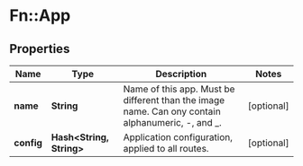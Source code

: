 # Fn::App

## Properties
Name | Type | Description | Notes
------------ | ------------- | ------------- | -------------
**name** | **String** | Name of this app. Must be different than the image name. Can ony contain alphanumeric, -, and _. | [optional] 
**config** | **Hash&lt;String, String&gt;** | Application configuration, applied to all routes. | [optional] 


